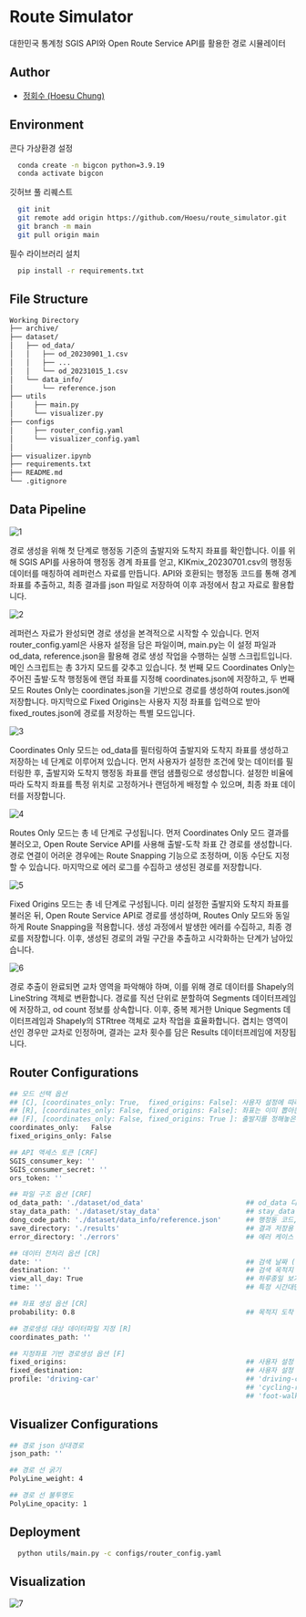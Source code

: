 # Route Simulator

대한민국 통계청 SGIS API와 Open Route Service API를 활용한 경로 시뮬레이터

## Author

- [정회수 (Hoesu Chung)](https://github.com/Hoesu)

## Environment
콘다 가상환경 설정
```bash
  conda create -n bigcon python=3.9.19
  conda activate bigcon
```
깃허브 풀 리퀘스트
```bash
  git init
  git remote add origin https://github.com/Hoesu/route_simulator.git
  git branch -m main
  git pull origin main
```
필수 라이브러리 설치
```bash
  pip install -r requirements.txt
```

## File Structure
```bash
Working Directory
├── archive/
├── dataset/
│   ├── od_data/
│   │   ├── od_20230901_1.csv
│   │   ├── ...
│   │   └── od_20231015_1.csv
│   └── data_info/
│       └── reference.json
├── utils
│	  ├── main.py
│	  └── visualizer.py
├── configs
│	  ├── router_config.yaml
│	  └── visualizer_config.yaml
│
├── visualizer.ipynb
├── requirements.txt
├── README.md
└── .gitignore
```

## Data Pipeline
![1](https://github.com/user-attachments/assets/284206a8-ac55-4383-bc94-4fa630b3cffb)

경로 생성을 위해 첫 단계로 행정동 기준의 출발지와 도착지 좌표를 확인합니다. 이를 위해 SGIS API를 사용하여 행정동 경계 좌표를 얻고, KIKmix_20230701.csv의 행정동 데이터를 매칭하여 레퍼런스 자료를 만듭니다. API와 호환되는 행정동 코드를 통해 경계 좌표를 추출하고, 최종 결과를 json 파일로 저장하여 이후 과정에서 참고 자료로 활용합니다.

![2](https://github.com/user-attachments/assets/83112eab-239c-44eb-b76d-1920cf4105b6)

레퍼런스 자료가 완성되면 경로 생성을 본격적으로 시작할 수 있습니다. 먼저 router_config.yaml은 사용자 설정을 담은 파일이며, main.py는 이 설정 파일과 od_data, reference.json을 활용해 경로 생성 작업을 수행하는 실행 스크립트입니다. 메인 스크립트는 총 3가지 모드를 갖추고 있습니다. 첫 번째 모드 Coordinates Only는 주어진 출발·도착 행정동에 랜덤 좌표를 지정해 coordinates.json에 저장하고, 두 번째 모드 Routes Only는 coordinates.json을 기반으로 경로를 생성하여 routes.json에 저장합니다. 마지막으로 Fixed Origins는 사용자 지정 좌표를 입력으로 받아 fixed_routes.json에 경로를 저장하는 특별 모드입니다.

![3](https://github.com/user-attachments/assets/519971bb-8def-4bf7-90bd-f535fb1c1a35)

Coordinates Only 모드는 od_data를 필터링하여 출발지와 도착지 좌표를 생성하고 저장하는 네 단계로 이루어져 있습니다. 먼저 사용자가 설정한 조건에 맞는 데이터를 필터링한 후, 출발지와 도착지 행정동 좌표를 랜덤 샘플링으로 생성합니다. 설정한 비율에 따라 도착지 좌표를 특정 위치로 고정하거나 랜덤하게 배정할 수 있으며, 최종 좌표 데이터를 저장합니다.

![4](https://github.com/user-attachments/assets/ab0303ef-42ec-45f8-981d-b51934fa0fd4)

Routes Only 모드는 총 네 단계로 구성됩니다. 먼저 Coordinates Only 모드 결과를 불러오고, Open Route Service API를 사용해 출발-도착 좌표 간 경로를 생성합니다. 경로 연결이 어려운 경우에는 Route Snapping 기능으로 조정하며, 이동 수단도 지정할 수 있습니다. 마지막으로 에러 로그를 수집하고 생성된 경로를 저장합니다.

![5](https://github.com/user-attachments/assets/2d90e46c-50dd-43ef-95c3-122fa07f7e2e)

Fixed Origins 모드는 총 네 단계로 구성됩니다. 미리 설정한 출발지와 도착지 좌표를 불러온 뒤, Open Route Service API로 경로를 생성하며, Routes Only 모드와 동일하게 Route Snapping을 적용합니다. 생성 과정에서 발생한 에러를 수집하고, 최종 경로를 저장합니다. 이후, 생성된 경로의 과밀 구간을 추출하고 시각화하는 단계가 남아있습니다.

![6](https://github.com/user-attachments/assets/c51c4529-42d1-47a5-ac5d-1215c3b8b2bb)

경로 추출이 완료되면 교차 영역을 파악해야 하며, 이를 위해 경로 데이터를 Shapely의 LineString 객체로 변환합니다. 경로를 직선 단위로 분할하여 Segments 데이터프레임에 저장하고, od count 정보를 상속합니다. 이후, 중복 제거한 Unique Segments 데이터프레임과 Shapely의 STRtree 객체로 교차 작업을 효율화합니다. 겹치는 영역이 선인 경우만 교차로 인정하며, 결과는 교차 횟수를 담은 Results 데이터프레임에 저장됩니다.

## Router Configurations
```bash
## 모드 선택 옵션
## [C], [coordinates_only: True,  fixed_origins: False]: 사용자 설정에 따라 출발지, 도착지 좌표 설정만 하고 싶을때 선택.
## [R], [coordinates_only: False, fixed_origins: False]: 좌표는 이미 뽑아둔 상태에서 경로만 생성하고 싶을때 선택.
## [F], [coordinates_only: False, fixed_origins: True ]: 출발지를 정해놓은 상태에서 경로를 생성하고 싶을때 선택.
coordinates_only:   False
fixed_origins_only: False

## API 액세스 토큰 [CRF]
SGIS_consumer_key: ''
SGIS_consumer_secret: ''
ors_token: ''

## 파일 구조 옵션 [CRF]
od_data_path: './dataset/od_data'                         ## od_data 디렉토리
stay_data_path: './dataset/stay_data'                     ## stay_data 디렉토리
dong_code_path: './dataset/data_info/reference.json'      ## 행정동 코드, 경계 조회를 위한 json 파일 경로
save_directory: './results'                               ## 결과 저장용 디렉토리
error_directory: './errors'                               ## 에러 케이스 저장용 디렉토리

## 데이터 전처리 옵션 [CR]
date: ''                                                  ## 검색 날짜 ('MMDD')
destination: ''                                           ## 검색 목적지 도로명주소
view_all_day: True                                        ## 하루종일 보기 옵션
time: ''                                                  ## 특정 시간대만 보기 옵션 ('HH:MM')

## 좌표 생성 옵션 [CR]
probability: 0.8                                          ## 목적지 도착 확률 (0~1)

## 경로생성 대상 데이터파일 지정 [R]
coordinates_path: ''

## 지정좌표 기반 경로생성 옵션 [F]
fixed_origins:                                            ## 사용자 설정 출발지들의 경도, 위도를 담은 2차원 배열
fixed_destination:                                        ## 사용자 설정 목적지의 경도, 위도를 담은 1차원 배열
profile: 'driving-car'                                    ## 'driving-car', 'driving-hgv', 'cycling-regular'
                                                          ## 'cycling-road', 'cycling-mountain', 'cycling-electric'
                                                          ## 'foot-walking', 'foot-hiking', 'wheelchair'
```

## Visualizer Configurations
```bash
## 경로 json 상대경로
json_path: ''

## 경로 선 굵기
PolyLine_weight: 4

## 경로 선 불투명도
PolyLine_opacity: 1
```

## Deployment

```bash
  python utils/main.py -c configs/router_config.yaml
```

## Visualization
![7](https://github.com/user-attachments/assets/aa755c41-9ac9-4337-807e-79f525796b14)